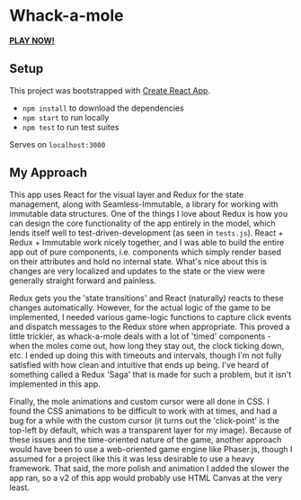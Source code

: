 Whack-a-mole
============

[**PLAY NOW!**](http://kaizerroll.github.io/whack-a-mole/)

Setup
-----
This project was bootstrapped with [Create React App](https://github.com/facebook/create-react-app).

- `npm install` to download the dependencies
- `npm start` to run locally
- `npm test` to run test suites

Serves on `localhost:3000`


My Approach
-----------
This app uses React for the visual layer and Redux for the state management, along with Seamless-Immutable, a library for working with immutable data structures. One of the things I love about Redux is how you can design the core functionality of the app entirely in the model, which lends itself well to test-driven-development (as seen in `tests.js`). React + Redux + Immutable work nicely together, and I was able to build the entire app out of pure components, i.e. components which simply render based on their attributes and hold no internal state. What's nice about this is changes are very localized and updates to the state or the view were generally straight forward and painless.

Redux gets you the 'state transitions' and React (naturally) reacts to these changes automatically. However, for the actual logic of the game to be implemented, I needed various game-logic functions to capture click events and dispatch messages to the Redux store when appropriate. This proved a little trickier, as whack-a-mole deals with a lot of 'timed' components - when the moles come out, how long they stay out, the clock ticking down, etc. I ended up doing this with timeouts and intervals, though I'm not fully satisfied with how clean and intuitive that ends up being. I've heard of something called a Redux 'Saga' that is made for such a problem, but it isn't implemented in this app.

Finally, the mole animations and custom cursor were all done in CSS. I found the CSS animations to be difficult to work with at times, and had a bug for a while with the custom cursor (it turns out the 'click-point' is the top-left by default, which was a transparent layer for my image). Because of these issues and the time-oriented nature of the game, another approach would have been to use a web-oriented game engine like Phaser.js, though I assumed for a project like this it was less desirable to use a heavy framework. That said, the more polish and animation I added the slower the app ran, so a v2 of this app would probably use HTML Canvas at the very least.
 


